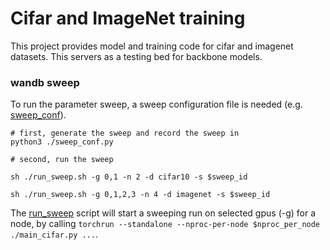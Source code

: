 # Cifar and ImageNet training

This project provides model and training code for cifar and imagenet datasets. This servers as a testing bed for backbone models.

### wandb sweep

To run the parameter sweep, a sweep configuration file is needed (e.g. [sweep_conf](./sweep_conf.py)). 

```
# first, generate the sweep and record the sweep in
python3 ./sweep_conf.py

# second, run the sweep

sh ./run_sweep.sh -g 0,1 -n 2 -d cifar10 -s $sweep_id

sh ./run_sweep.sh -g 0,1,2,3 -n 4 -d imagenet -s $sweep_id

```

The [run_sweep](./run_sweep.sh) script will start a sweeping run on selected gpus (-g) for a node, by calling `torchrun --standalone --nproc-per-node $nproc_per_node ./main_cifar.py ...`.
